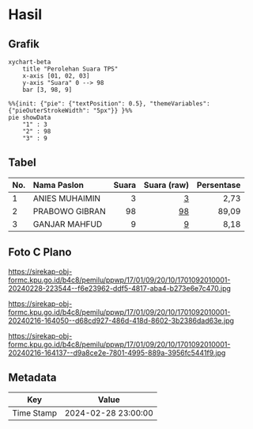 # Hasil

## Grafik

```mermaid
xychart-beta
    title "Perolehan Suara TPS"
    x-axis [01, 02, 03]
    y-axis "Suara" 0 --> 98
    bar [3, 98, 9]
```

```mermaid
%%{init: {"pie": {"textPosition": 0.5}, "themeVariables": {"pieOuterStrokeWidth": "5px"}} }%%
pie showData
    "1" : 3
    "2" : 98
    "3" : 9
```

## Tabel

| No. | Nama Paslon    | Suara | Suara (raw) | Persentase |
|:--- |:-------------- | -----:| -----------:| ----------:|
| 1   | ANIES MUHAIMIN | 3     | [3][p-1]    | 2,73       |
| 2   | PRABOWO GIBRAN | 98    | [98][p-2]   | 89,09      |
| 3   | GANJAR MAHFUD  | 9     | [9][p-3]    | 8,18       |


[p-1]: https://github.com/gigit-pemilu/pemilu-2024-17-bengkulu/blob/main/pilpres/hitung-suara/sub/17-bengkulu/sub/01-bengkulu-selatan/sub/09-ulu-manna/sub/2010-air-tenam/sub/001-tps/sub/paslon-1.txt
[p-2]: https://github.com/gigit-pemilu/pemilu-2024-17-bengkulu/blob/main/pilpres/hitung-suara/sub/17-bengkulu/sub/01-bengkulu-selatan/sub/09-ulu-manna/sub/2010-air-tenam/sub/001-tps/sub/paslon-2.txt
[p-3]: https://github.com/gigit-pemilu/pemilu-2024-17-bengkulu/blob/main/pilpres/hitung-suara/sub/17-bengkulu/sub/01-bengkulu-selatan/sub/09-ulu-manna/sub/2010-air-tenam/sub/001-tps/sub/paslon-3.txt

## Foto C Plano

https://sirekap-obj-formc.kpu.go.id/b4c8/pemilu/ppwp/17/01/09/20/10/1701092010001-20240228-223544--f6e23962-ddf5-4817-aba4-b273e6e7c470.jpg

https://sirekap-obj-formc.kpu.go.id/b4c8/pemilu/ppwp/17/01/09/20/10/1701092010001-20240216-164050--d68cd927-486d-418d-8602-3b2386dad63e.jpg

https://sirekap-obj-formc.kpu.go.id/b4c8/pemilu/ppwp/17/01/09/20/10/1701092010001-20240216-164137--d9a8ce2e-7801-4995-889a-3956fc5441f9.jpg


## Metadata

| Key        | Value               |
| ---------- | ------------------- |
| Time Stamp | 2024-02-28 23:00:00 |



